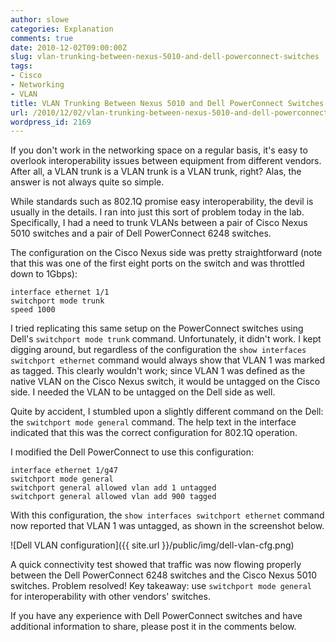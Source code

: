 ```yaml
---
author: slowe
categories: Explanation
comments: true
date: 2010-12-02T09:00:00Z
slug: vlan-trunking-between-nexus-5010-and-dell-powerconnect-switches
tags:
- Cisco
- Networking
- VLAN
title: VLAN Trunking Between Nexus 5010 and Dell PowerConnect Switches
url: /2010/12/02/vlan-trunking-between-nexus-5010-and-dell-powerconnect-switches/
wordpress_id: 2169
---
```


If you don't work in the networking space on a regular basis, it's easy to overlook interoperability issues between equipment from different vendors. After all, a VLAN trunk is a VLAN trunk is a VLAN trunk, right? Alas, the answer is not always quite so simple.

While standards such as 802.1Q promise easy interoperability, the devil is usually in the details. I ran into just this sort of problem today in the lab. Specifically, I had a need to trunk VLANs between a pair of Cisco Nexus 5010 switches and a pair of Dell PowerConnect 6248 switches.

The configuration on the Cisco Nexus side was pretty straightforward (note that this was one of the first eight ports on the switch and was throttled down to 1Gbps):

	interface ethernet 1/1  
	switchport mode trunk  
	speed 1000

I tried replicating this same setup on the PowerConnect switches using Dell's `switchport mode trunk` command. Unfortunately, it didn't work. I kept digging around, but regardless of the configuration the `show interfaces switchport ethernet` command would always show that VLAN 1 was marked as tagged. This clearly wouldn't work; since VLAN 1 was defined as the native VLAN on the Cisco Nexus switch, it would be untagged on the Cisco side. I needed the VLAN to be untagged on the Dell side as well.

Quite by accident, I stumbled upon a slightly different command on the Dell: the `switchport mode general` command. The help text in the interface indicated that this was the correct configuration for 802.1Q operation.

I modified the Dell PowerConnect to use this configuration:

	interface ethernet 1/g47  
	switchport mode general  
	switchport general allowed vlan add 1 untagged  
	switchport general allowed vlan add 900 tagged

With this configuration, the `show interfaces switchport ethernet` command now reported that VLAN 1 was untagged, as shown in the screenshot below.

![Dell VLAN configuration]({{ site.url }}/public/img/dell-vlan-cfg.png)

A quick connectivity test showed that traffic was now flowing properly between the Dell PowerConnect 6248 switches and the Cisco Nexus 5010 switches. Problem resolved! Key takeaway: use `switchport mode general` for interoperability with other vendors' switches.

If you have any experience with Dell PowerConnect switches and have additional information to share, please post it in the comments below.
